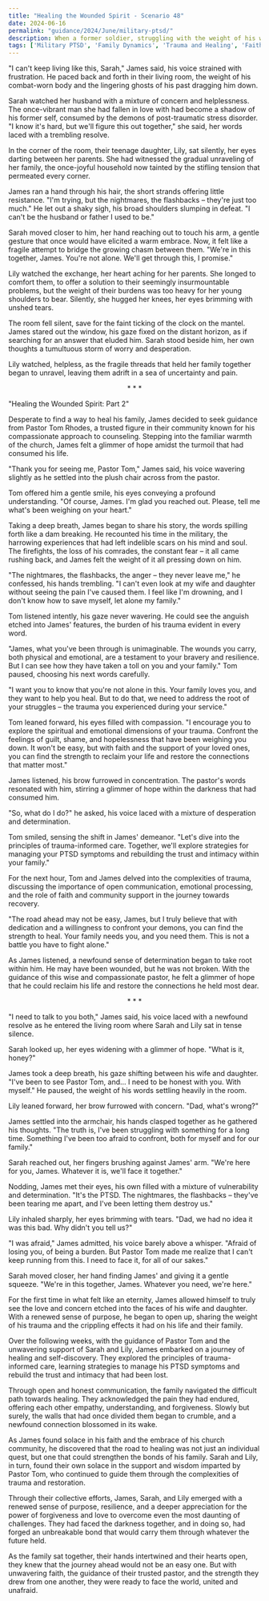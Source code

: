 ```yaml
---
title: "Healing the Wounded Spirit - Scenario 48"
date: 2024-06-16
permalink: "guidance/2024/June/military-ptsd/"
description: When a former soldier, struggling with the weight of his wartime experiences, seeks help from Pastor Tom Rhodes to repair the damage PTSD has caused in his marriage and family life, they embark on a journey of understanding, forgiveness, and renewed hope.
tags: ['Military PTSD', 'Family Dynamics', 'Trauma and Healing', 'Faith and Spiritual Guidance', 'Pastoral Counseling']
---
```

"I can't keep living like this, Sarah," James said, his voice strained with frustration. He paced back and forth in their living room, the weight of his combat-worn body and the lingering ghosts of his past dragging him down.

Sarah watched her husband with a mixture of concern and helplessness. The once-vibrant man she had fallen in love with had become a shadow of his former self, consumed by the demons of post-traumatic stress disorder. "I know it's hard, but we'll figure this out together," she said, her words laced with a trembling resolve.

In the corner of the room, their teenage daughter, Lily, sat silently, her eyes darting between her parents. She had witnessed the gradual unraveling of her family, the once-joyful household now tainted by the stifling tension that permeated every corner.

James ran a hand through his hair, the short strands offering little resistance. "I'm trying, but the nightmares, the flashbacks – they're just too much." He let out a shaky sigh, his broad shoulders slumping in defeat. "I can't be the husband or father I used to be."

Sarah moved closer to him, her hand reaching out to touch his arm, a gentle gesture that once would have elicited a warm embrace. Now, it felt like a fragile attempt to bridge the growing chasm between them. "We're in this together, James. You're not alone. We'll get through this, I promise."

Lily watched the exchange, her heart aching for her parents. She longed to comfort them, to offer a solution to their seemingly insurmountable problems, but the weight of their burdens was too heavy for her young shoulders to bear. Silently, she hugged her knees, her eyes brimming with unshed tears.

The room fell silent, save for the faint ticking of the clock on the mantel. James stared out the window, his gaze fixed on the distant horizon, as if searching for an answer that eluded him. Sarah stood beside him, her own thoughts a tumultuous storm of worry and desperation.

Lily watched, helpless, as the fragile threads that held her family together began to unravel, leaving them adrift in a sea of uncertainty and pain.

<center>* * *</center>

"Healing the Wounded Spirit: Part 2"

Desperate to find a way to heal his family, James decided to seek guidance from Pastor Tom Rhodes, a trusted figure in their community known for his compassionate approach to counseling. Stepping into the familiar warmth of the church, James felt a glimmer of hope amidst the turmoil that had consumed his life.

"Thank you for seeing me, Pastor Tom," James said, his voice wavering slightly as he settled into the plush chair across from the pastor.

Tom offered him a gentle smile, his eyes conveying a profound understanding. "Of course, James. I'm glad you reached out. Please, tell me what's been weighing on your heart."

Taking a deep breath, James began to share his story, the words spilling forth like a dam breaking. He recounted his time in the military, the harrowing experiences that had left indelible scars on his mind and soul. The firefights, the loss of his comrades, the constant fear – it all came rushing back, and James felt the weight of it all pressing down on him.

"The nightmares, the flashbacks, the anger – they never leave me," he confessed, his hands trembling. "I can't even look at my wife and daughter without seeing the pain I've caused them. I feel like I'm drowning, and I don't know how to save myself, let alone my family."

Tom listened intently, his gaze never wavering. He could see the anguish etched into James' features, the burden of his trauma evident in every word.

"James, what you've been through is unimaginable. The wounds you carry, both physical and emotional, are a testament to your bravery and resilience. But I can see how they have taken a toll on you and your family." Tom paused, choosing his next words carefully.

"I want you to know that you're not alone in this. Your family loves you, and they want to help you heal. But to do that, we need to address the root of your struggles – the trauma you experienced during your service."

Tom leaned forward, his eyes filled with compassion. "I encourage you to explore the spiritual and emotional dimensions of your trauma. Confront the feelings of guilt, shame, and hopelessness that have been weighing you down. It won't be easy, but with faith and the support of your loved ones, you can find the strength to reclaim your life and restore the connections that matter most."

James listened, his brow furrowed in concentration. The pastor's words resonated with him, stirring a glimmer of hope within the darkness that had consumed him.

"So, what do I do?" he asked, his voice laced with a mixture of desperation and determination.

Tom smiled, sensing the shift in James' demeanor. "Let's dive into the principles of trauma-informed care. Together, we'll explore strategies for managing your PTSD symptoms and rebuilding the trust and intimacy within your family."

For the next hour, Tom and James delved into the complexities of trauma, discussing the importance of open communication, emotional processing, and the role of faith and community support in the journey towards recovery.

"The road ahead may not be easy, James, but I truly believe that with dedication and a willingness to confront your demons, you can find the strength to heal. Your family needs you, and you need them. This is not a battle you have to fight alone."

As James listened, a newfound sense of determination began to take root within him. He may have been wounded, but he was not broken. With the guidance of this wise and compassionate pastor, he felt a glimmer of hope that he could reclaim his life and restore the connections he held most dear.

<center>* * *</center>

"I need to talk to you both," James said, his voice laced with a newfound resolve as he entered the living room where Sarah and Lily sat in tense silence.

Sarah looked up, her eyes widening with a glimmer of hope. "What is it, honey?"

James took a deep breath, his gaze shifting between his wife and daughter. "I've been to see Pastor Tom, and... I need to be honest with you. With myself." He paused, the weight of his words settling heavily in the room.

Lily leaned forward, her brow furrowed with concern. "Dad, what's wrong?"

James settled into the armchair, his hands clasped together as he gathered his thoughts. "The truth is, I've been struggling with something for a long time. Something I've been too afraid to confront, both for myself and for our family."

Sarah reached out, her fingers brushing against James' arm. "We're here for you, James. Whatever it is, we'll face it together."

Nodding, James met their eyes, his own filled with a mixture of vulnerability and determination. "It's the PTSD. The nightmares, the flashbacks – they've been tearing me apart, and I've been letting them destroy us."

Lily inhaled sharply, her eyes brimming with tears. "Dad, we had no idea it was this bad. Why didn't you tell us?"

"I was afraid," James admitted, his voice barely above a whisper. "Afraid of losing you, of being a burden. But Pastor Tom made me realize that I can't keep running from this. I need to face it, for all of our sakes."

Sarah moved closer, her hand finding James' and giving it a gentle squeeze. "We're in this together, James. Whatever you need, we're here."

For the first time in what felt like an eternity, James allowed himself to truly see the love and concern etched into the faces of his wife and daughter. With a renewed sense of purpose, he began to open up, sharing the weight of his trauma and the crippling effects it had on his life and their family.

Over the following weeks, with the guidance of Pastor Tom and the unwavering support of Sarah and Lily, James embarked on a journey of healing and self-discovery. They explored the principles of trauma-informed care, learning strategies to manage his PTSD symptoms and rebuild the trust and intimacy that had been lost.

Through open and honest communication, the family navigated the difficult path towards healing. They acknowledged the pain they had endured, offering each other empathy, understanding, and forgiveness. Slowly but surely, the walls that had once divided them began to crumble, and a newfound connection blossomed in its wake.

As James found solace in his faith and the embrace of his church community, he discovered that the road to healing was not just an individual quest, but one that could strengthen the bonds of his family. Sarah and Lily, in turn, found their own solace in the support and wisdom imparted by Pastor Tom, who continued to guide them through the complexities of trauma and restoration.

Through their collective efforts, James, Sarah, and Lily emerged with a renewed sense of purpose, resilience, and a deeper appreciation for the power of forgiveness and love to overcome even the most daunting of challenges. They had faced the darkness together, and in doing so, had forged an unbreakable bond that would carry them through whatever the future held.

As the family sat together, their hands intertwined and their hearts open, they knew that the journey ahead would not be an easy one. But with unwavering faith, the guidance of their trusted pastor, and the strength they drew from one another, they were ready to face the world, united and unafraid.

